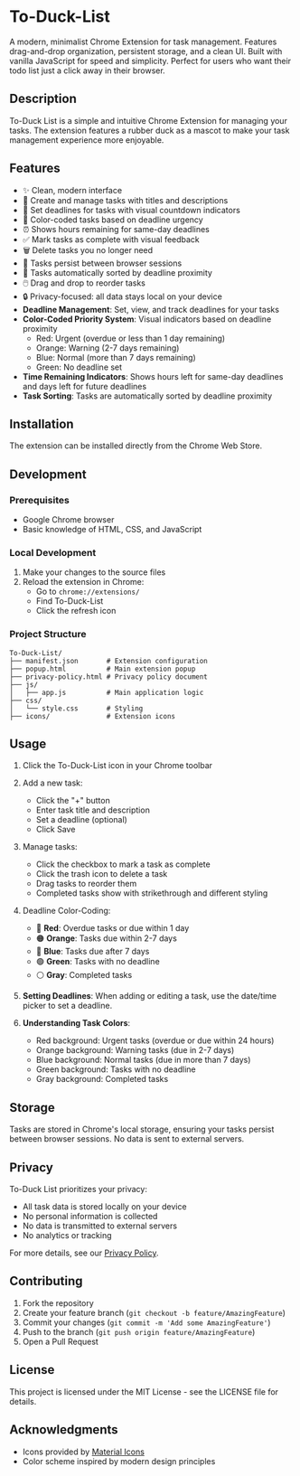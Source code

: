 # To-Duck-List

A modern, minimalist Chrome Extension for task management. Features drag-and-drop organization, persistent storage, and a clean UI. Built with vanilla JavaScript for speed and simplicity. Perfect for users who want their todo list just a click away in their browser.

## Description

To-Duck List is a simple and intuitive Chrome Extension for managing your tasks. The extension features a rubber duck as a mascot to make your task management experience more enjoyable.

## Features

- ✨ Clean, modern interface
- 📝 Create and manage tasks with titles and descriptions
- 📅 Set deadlines for tasks with visual countdown indicators
- 🎨 Color-coded tasks based on deadline urgency
- ⏰ Shows hours remaining for same-day deadlines
- ✅ Mark tasks as complete with visual feedback
- 🗑️ Delete tasks you no longer need
- 🔄 Tasks persist between browser sessions
- 🎯 Tasks automatically sorted by deadline proximity
- 🖱️ Drag and drop to reorder tasks
- 🔒 Privacy-focused: all data stays local on your device
- **Deadline Management**: Set, view, and track deadlines for your tasks
- **Color-Coded Priority System**: Visual indicators based on deadline proximity
  - Red: Urgent (overdue or less than 1 day remaining)
  - Orange: Warning (2-7 days remaining)
  - Blue: Normal (more than 7 days remaining)
  - Green: No deadline set
- **Time Remaining Indicators**: Shows hours left for same-day deadlines and days left for future deadlines
- **Task Sorting**: Tasks are automatically sorted by deadline proximity

## Installation
The extension can be installed directly from the Chrome Web Store.

## Development

### Prerequisites
- Google Chrome browser
- Basic knowledge of HTML, CSS, and JavaScript

### Local Development
1. Make your changes to the source files
2. Reload the extension in Chrome:
   - Go to `chrome://extensions/`
   - Find To-Duck-List
   - Click the refresh icon

### Project Structure
```
To-Duck-List/
├── manifest.json       # Extension configuration
├── popup.html          # Main extension popup
├── privacy-policy.html # Privacy policy document
├── js/
│   ├── app.js          # Main application logic
├── css/
│   └── style.css       # Styling
├── icons/              # Extension icons
```

## Usage

1. Click the To-Duck-List icon in your Chrome toolbar
2. Add a new task:
   - Click the "+" button
   - Enter task title and description
   - Set a deadline (optional)
   - Click Save

3. Manage tasks:
   - Click the checkbox to mark a task as complete
   - Click the trash icon to delete a task
   - Drag tasks to reorder them
   - Completed tasks show with strikethrough and different styling

4. Deadline Color-Coding:
   - 🔴 **Red**: Overdue tasks or due within 1 day
   - 🟠 **Orange**: Tasks due within 2-7 days
   - 🔵 **Blue**: Tasks due after 7 days
   - 🟢 **Green**: Tasks with no deadline
   - ⚪ **Gray**: Completed tasks

5. **Setting Deadlines**: When adding or editing a task, use the date/time picker to set a deadline.
6. **Understanding Task Colors**:
   - Red background: Urgent tasks (overdue or due within 24 hours)
   - Orange background: Warning tasks (due in 2-7 days)
   - Blue background: Normal tasks (due in more than 7 days)
   - Green background: Tasks with no deadline
   - Gray background: Completed tasks

## Storage

Tasks are stored in Chrome's local storage, ensuring your tasks persist between browser sessions. No data is sent to external servers.

## Privacy

To-Duck List prioritizes your privacy:
- All task data is stored locally on your device
- No personal information is collected
- No data is transmitted to external servers
- No analytics or tracking

For more details, see our [Privacy Policy](privacy-policy.html).

## Contributing

1. Fork the repository
2. Create your feature branch (`git checkout -b feature/AmazingFeature`)
3. Commit your changes (`git commit -m 'Add some AmazingFeature'`)
4. Push to the branch (`git push origin feature/AmazingFeature`)
5. Open a Pull Request

## License

This project is licensed under the MIT License - see the LICENSE file for details.

## Acknowledgments

- Icons provided by [Material Icons](https://material.io/icons/)
- Color scheme inspired by modern design principles 
